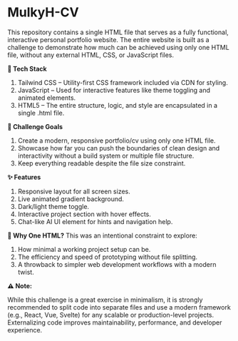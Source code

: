 # MulkyH-CV

This repository contains a single HTML file that serves as a fully functional, interactive personal portfolio website. The entire website is built as a challenge to demonstrate how much can be achieved using only one HTML file, without any external HTML, CSS, or JavaScript files.

**🔧 Tech Stack**
1. Tailwind CSS – Utility-first CSS framework included via CDN for styling.
2. JavaScript – Used for interactive features like theme toggling and animated elements.
3. HTML5 – The entire structure, logic, and style are encapsulated in a single .html file.

**🎯 Challenge Goals**
1. Create a modern, responsive portfolio/cv using only one HTML file.
2. Showcase how far you can push the boundaries of clean design and interactivity without a build system or multiple file structure.
3. Keep everything readable despite the file size constraint.

**✨ Features**
1. Responsive layout for all screen sizes.
2. Live animated gradient background.
3. Dark/light theme toggle.
4. Interactive project section with hover effects.
5. Chat-like AI UI element for hints and navigation help.

**📁 Why One HTML?**
This was an intentional constraint to explore:
1. How minimal a working project setup can be.
2. The efficiency and speed of prototyping without file splitting.
3. A throwback to simpler web development workflows with a modern twist.

**⚠️ Note:**

While this challenge is a great exercise in minimalism, it is strongly recommended to split code into separate files and use a modern framework (e.g., React, Vue, Svelte) for any scalable or production-level projects. Externalizing code improves maintainability, performance, and developer experience.
